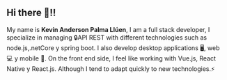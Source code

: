 ## Hi there 👋‼️



My name is **Kevin Anderson Palma Llúen**, I am a full stack developer, I specialize in managing 🔒API REST with different technologies such as node.js,.netCore y spring boot. 
I also develop desktop applications 🖥, web 💻 y mobile 📱. 
On the front end side, I feel like working with Vue.js, React Native y React.js.
Although I tend to adapt quickly to new technologies.⚡

 
